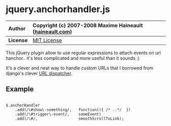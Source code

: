 # jquery.anchorhandler.js #

| **Author** | Copyright (c) 2007-2008 Maxime Haineault ([haineault.com](http://haineault.com)) |
|:-----------|:---------------------------------------------------------------------------------|
| **License** | [MIT License](http://www.opensource.org/licenses/mit-license.php) |


This jQuery plugin allow to use regular expressions to attach events on url hanchor.. it's less complicated and more useful than it sounds :)

It's a clever and neat way to handle custom URLs that I borrowed from django's clever [URL dispatcher](http://www.djangoproject.com/documentation/url_dispatch/).

## Example ##

```

$.anchorHandler
    .add(/\#show\-something/,   function(){ /* ..*/  })
    .add(/\#trigger\-event/,    someEvent)
    .add(/\#/,                  smoothScrollToLink);

```